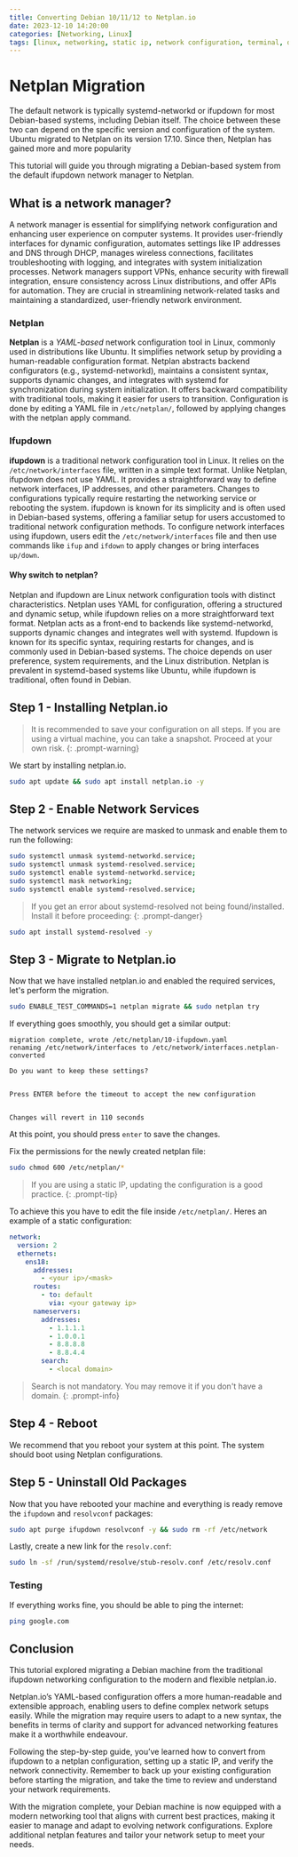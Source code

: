 ```yaml
---
title: Converting Debian 10/11/12 to Netplan.io
date: 2023-12-10 14:20:00
categories: [Networking, Linux]
tags: [linux, networking, static ip, network configuration, terminal, debian]
---
```


# Netplan Migration

The default network is typically systemd-networkd or ifupdown for most Debian-based systems, including Debian itself. The choice between these two can depend on the specific version and configuration of the system.
Ubuntu migrated to Netplan on its version 17.10. Since then, Netplan has gained more and more popularity

This tutorial will guide you through migrating a Debian-based system from the default ifupdown network manager to Netplan.

## What is a network manager?

A network manager is essential for simplifying network configuration and enhancing user experience on computer systems. It provides user-friendly interfaces for dynamic configuration, automates settings like IP addresses and DNS through DHCP, manages wireless connections, facilitates troubleshooting with logging, and integrates with system initialization processes. Network managers support VPNs, enhance security with firewall integration, ensure consistency across Linux distributions, and offer APIs for automation. They are crucial in streamlining network-related tasks and maintaining a standardized, user-friendly network environment.

### Netplan

**Netplan** is a _YAML-based_ network configuration tool in Linux, commonly used in distributions like Ubuntu. It simplifies network setup by providing a human-readable configuration format. Netplan abstracts backend configurators (e.g., systemd-networkd), maintains a consistent syntax, supports dynamic changes, and integrates with systemd for synchronization during system initialization. It offers backward compatibility with traditional tools, making it easier for users to transition. Configuration is done by editing a YAML file in `/etc/netplan/`, followed by applying changes with the netplan apply command.

### Ifupdown

**ifupdown** is a traditional network configuration tool in Linux. It relies on the `/etc/network/interfaces` file, written in a simple text format. Unlike Netplan, ifupdown does not use YAML. It provides a straightforward way to define network interfaces, IP addresses, and other parameters. Changes to configurations typically require restarting the networking service or rebooting the system. ifupdown is known for its simplicity and is often used in Debian-based systems, offering a familiar setup for users accustomed to traditional network configuration methods. To configure network interfaces using ifupdown, users edit the `/etc/network/interfaces` file and then use commands like `ifup` and `ifdown` to apply changes or bring interfaces `up/down`.

#### Why switch to netplan?

Netplan and ifupdown are Linux network configuration tools with distinct characteristics. Netplan uses YAML for configuration, offering a structured and dynamic setup, while ifupdown relies on a more straightforward text format. Netplan acts as a front-end to backends like systemd-networkd, supports dynamic changes and integrates well with systemd. Ifupdown is known for its specific syntax, requiring restarts for changes, and is commonly used in Debian-based systems. The choice depends on user preference, system requirements, and the Linux distribution. Netplan is prevalent in systemd-based systems like Ubuntu, while ifupdown is traditional, often found in Debian.

## Step 1 - Installing Netplan.io

> It is recommended to save your configuration on all steps. If you are using a virtual machine, you can take a snapshot. Proceed at your own risk.
{: .prompt-warning}

We start by installing netplan.io.

```bash
sudo apt update && sudo apt install netplan.io -y
```

## Step 2 - Enable Network Services

The network services we require are masked to unmask and enable them to run the following:

```bash
sudo systemctl unmask systemd-networkd.service;
sudo systemctl unmask systemd-resolved.service;
sudo systemctl enable systemd-networkd.service;
sudo systemctl mask networking;
sudo systemctl enable systemd-resolved.service;
```

> If you get an error about systemd-resolved not being found/installed. Install it before proceeding:
{: .prompt-danger}

```bash
sudo apt install systemd-resolved -y
```

## Step 3 - Migrate to Netplan.io

Now that we have installed netplan.io and enabled the required services, let's perform the migration.

```bash
sudo ENABLE_TEST_COMMANDS=1 netplan migrate && sudo netplan try
```

If everything goes smoothly, you should get a similar output:

```terminal
migration complete, wrote /etc/netplan/10-ifupdown.yaml
renaming /etc/network/interfaces to /etc/network/interfaces.netplan-converted

Do you want to keep these settings?


Press ENTER before the timeout to accept the new configuration


Changes will revert in 110 seconds
```

At this point, you should press `enter` to save the changes.

Fix the permissions for the newly created netplan file:

```bash
sudo chmod 600 /etc/netplan/*
```

> If you are using a static IP, updating the configuration is a good practice.
{: .prompt-tip}

To achieve this you have to edit the file inside `/etc/netplan/`. Heres an example of a static configuration:

```yaml
network:
  version: 2
  ethernets:
    ens18:
      addresses:
        - <your ip>/<mask>
      routes:
        - to: default
          via: <your gateway ip>
      nameservers:
        addresses:
          - 1.1.1.1
          - 1.0.0.1
          - 8.8.8.8
          - 8.8.4.4
        search:
          - <local domain>
```

> Search is not mandatory. You may remove it if you don't have a domain.
{: .prompt-info}

## Step 4 - Reboot

We recommend that you reboot your system at this point. The system should boot using Netplan configurations.

## Step 5 - Uninstall Old Packages

Now that you have rebooted your machine and everything is ready remove the `ifupdown` and `resolvconf` packages:

```bash
sudo apt purge ifupdown resolvconf -y && sudo rm -rf /etc/network
```

Lastly, create a new link for the `resolv.conf`:

```bash
sudo ln -sf /run/systemd/resolve/stub-resolv.conf /etc/resolv.conf
```

### Testing

If everything works fine, you should be able to ping the internet:

```bash
ping google.com
```

## Conclusion

This tutorial explored migrating a Debian machine from the traditional ifupdown networking configuration to the modern and flexible netplan.io.

Netplan.io’s YAML-based configuration offers a more human-readable and extensible approach, enabling users to define complex network setups easily. While the migration may require users to adapt to a new syntax, the benefits in terms of clarity and support for advanced networking features make it a worthwhile endeavour.

Following the step-by-step guide, you’ve learned how to convert from ifupdown to a netplan configuration, setting up a static IP, and verify the network connectivity. Remember to back up your existing configuration before starting the migration, and take the time to review and understand your network requirements.

With the migration complete, your Debian machine is now equipped with a modern networking tool that aligns with current best practices, making it easier to manage and adapt to evolving network configurations. Explore additional netplan features and tailor your network setup to meet your needs.
